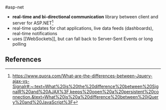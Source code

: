 #asp-net
- **real-time and bi-directional communication** library between client and server for ASP.NET[^quora]
- real-time updates for chat applications, live data feeds (dashboards), real-time notifications
- uses [[WebSockets]], but can fall back to Server-Sent Events or long polling

## References
[^quora]: https://www.quora.com/What-are-the-differences-between-Jquery-ajax-vs-Signalr#:~:text=What%20is%20the%20difference%20between%20SignalR%20and%20AJAX%3F,keeps%20open%20a%20persistent%20connection.&text=What%20is%20a%20difference%20between%20jQuery%20and%20JavaScript%3F